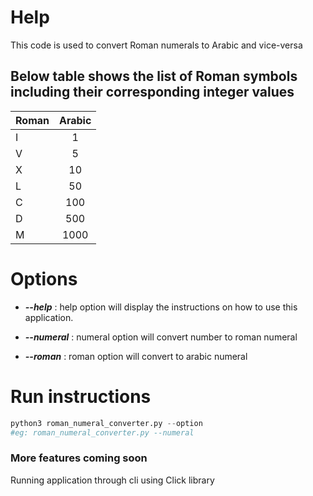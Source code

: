 # Help
This code is used to convert Roman numerals to Arabic and vice-versa
## Below table shows the list of Roman symbols including their corresponding integer values

| Roman         | Arabic          |
| ------------- |:---------------:|
| I             |1                |  
| V             |5                |
| X             |10               |
| L             |50               |
| C             |100              |
| D             |500              |
| M             |1000             |


# Options
* **_--help_** :  help option will display the instructions on how to use this application.

* **_--numeral_** : numeral option will convert number to roman numeral

* **_--roman_** : roman option will convert to arabic numeral
# Run instructions
```python
python3 roman_numeral_converter.py --option
#eg: roman_numeral_converter.py --numeral
```

### More features coming soon
Running application through cli using Click library